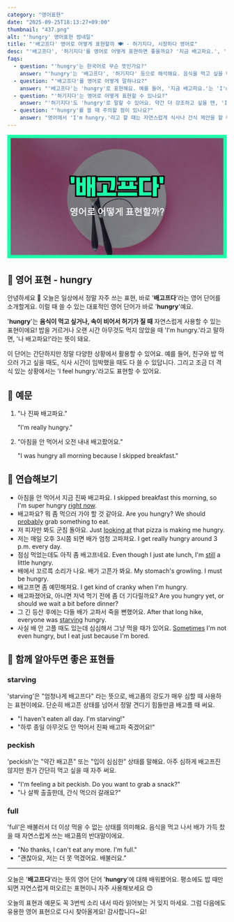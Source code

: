 ```yaml
---
category: "영어표현"
date: "2025-09-25T18:13:27+09:00"
thumbnail: "437.png"
alt: "'hungry' 영어표현 썸네일"
title: "'배고프다' 영어로 어떻게 표현할까 🍽️ - 허기지다, 시장하다 영어로"
desc: "'배고프다', '허기지다'를 영어로 어떻게 표현하면 좋을까요? '지금 배고파요.', '아침부터 아무것도 안 먹어서 허기져요.' 등을 영어로 표현하는 법을 배워봅시다. 다양한 예문을 통해서 연습하고 본인의 표현으로 만들어 보세요."
faqs: 
  - question: "'hungry'는 한국어로 무슨 뜻인가요?"
    answer: "'hungry'는 '배고프다', '허기지다' 등으로 해석해요. 음식을 먹고 싶을 때나 속이 비어 있는 느낌이 있을 때 주로 써요."
  - question: "'배고프다'를 영어로 어떻게 말하나요?"
    answer: "'배고프다'는 'hungry'로 표현해요. 예를 들어, '지금 배고파요.'는 'I'm hungry right now.'라고 해요."
  - question: "'허기지다'는 영어로 어떻게 표현할 수 있나요?"
    answer: "'허기지다'도 'hungry'로 말할 수 있어요. 약간 더 강조하고 싶을 땐, 'I'm starving.' 같은 표현도 써요. 예를 들어, '아침부터 아무것도 안 먹어서 허기져요.'는 'I'm hungry because I haven't eaten anything since morning.'라고 해요."
  - question: "'hungry'를 쓸 때 주의할 점이 있나요?"
    answer: "영어에서 'I'm hungry.'라고 할 때는 자연스럽게 식사나 간식 제안을 할 때 쓰여요. 너무 자주 쓰면 짜증내 보일 수 있으니 상황에 맞게 잘 사용해봐요!"
---
```


!['hungry' 영어표현](./437.png)

## 🌟 영어 표현 - hungry

안녕하세요 👋 오늘은 일상에서 정말 자주 쓰는 표현, 바로 '**배고프다**'라는 영어 단어를 소개할게요. 이럴 때 쓸 수 있는 대표적인 영어 단어가 바로 '**hungry**'예요. 

'**hungry**'는 **음식이 먹고 싶거나, 속이 비어서 허기가 질 때** 자연스럽게 사용할 수 있는 표현이에요! 밥을 거르거나 오랜 시간 아무것도 먹지 않았을 때 'I'm hungry.'라고 말하면, '나 배고파요!'라는 뜻이 돼요.

이 단어는 간단하지만 정말 다양한 상황에서 활용할 수 있어요. 예를 들어, 친구와 밥 먹으러 가고 싶을 때도, 식사 시간이 임박했을 때도 다 쓸 수 있답니다. 그리고 조금 더 격식 있는 상황에서는 'I feel hungry.'라고도 표현할 수 있어요.


## 📖 예문

<!-- MAINTAIN the same spacing and line breaks as in the provided text below. -->

1.  "나 진짜 배고파요."

    "I'm really hungry."

2.  "아침을 안 먹어서 오전 내내 배고팠어요."

    "I was hungry all morning because I skipped breakfast."



## 💬 연습해보기

<ul data-interactive-list>

  <li data-interactive-item>
    <span data-toggler>아침을 안 먹어서 지금 진짜 배고파요.</span>
    <span data-answer>I skipped breakfast this morning, so I'm super hungry <a href="/blog/in-english/525.right-now/">right now</a>.</span>
  </li>

  <li data-interactive-item>
    <span data-toggler>배고파요? 뭐 좀 먹으러 가야 할 것 같아요.</span>
    <span data-answer>Are you hungry? We should <a href="/blog/in-english/281.probably/">probably</a> grab something to eat.</span>
  </li>

  <li data-interactive-item>
    <span data-toggler>저 피자만 봐도 군침 돌아요.</span>
    <span data-answer>Just <a href="/blog/in-english/319.look-at/">looking at</a> that pizza is making me hungry.</span>
  </li>

  <li data-interactive-item>
    <span data-toggler>저는 매일 오후 3시쯤 되면 배가 엄청 고파져요.</span>
    <span data-answer>I get really hungry around 3 p.m. every day.</span>
  </li>

  <li data-interactive-item>
    <span data-toggler>점심 먹었는데도 아직 좀 배고프네요.</span>
    <span data-answer>Even though I just ate lunch, I'm <a href="/blog/in-english/254.still/">still</a> a little hungry.</span>
  </li>

  <li data-interactive-item>
    <span data-toggler>배에서 꼬르륵 소리가 나요. 배가 고픈가 봐요.</span>
    <span data-answer>My stomach's growling. I must be hungry.</span>
  </li>

  <li data-interactive-item>
    <span data-toggler>배고프면 좀 예민해져요.</span>
    <span data-answer>I get kind of cranky when I'm hungry.</span>
  </li>

  <li data-interactive-item>
    <span data-toggler>배고파졌어요, 아니면 저녁 먹기 전에 좀 더 기다릴까요?</span>
    <span data-answer>Are you hungry yet, or should we wait a bit before dinner?</span>
  </li>

  <li data-interactive-item>
    <span data-toggler>그 긴 등산 후에는 다들 배가 고파서 죽을 뻔했어요.</span>
    <span data-answer>After that long hike, everyone was <a href="/blog/in-english/503.starving/">starving</a> hungry.</span>
  </li>

  <li data-interactive-item>
    <span data-toggler>사실 배 안 고플 때도 있는데 심심해서 그냥 먹을 때가 있어요.</span>
    <span data-answer><a href="/blog/in-english/270.sometimes/">Sometimes</a> I'm not even hungry, but I eat just because I'm bored.</span>
  </li>

</ul>

## 🤝 함께 알아두면 좋은 표현들

### starving

'starving'은 "엄청나게 배고프다" 라는 뜻으로, 배고픔의 강도가 매우 심할 때 사용하는 표현이에요. 단순히 배고픈 상태를 넘어서 정말 견디기 힘들만큼 배고플 때 써요.

- "I haven't eaten all day. I'm starving!"
- "하루 종일 아무것도 안 먹어서 진짜 배고파 죽겠어요!"

### peckish

'peckish'는 "약간 배고픈" 또는 "입이 심심한" 상태를 말해요. 아주 심하게 배고프진 않지만 뭔가 간단히 먹고 싶을 때 자주 써요.

- "I'm feeling a bit peckish. Do you want to grab a snack?"
- "나 살짝 출출한데, 간식 먹으러 갈래요?"

### full

'full'은 배불러서 더 이상 먹을 수 없는 상태를 의미해요. 음식을 먹고 나서 배가 가득 찼을 때 자연스럽게 쓰는 배고픔의 반대말이에요.

- "No thanks, I can't eat any more. I'm full."
- "괜찮아요, 저는 더 못 먹겠어요. 배불러요."

---

오늘은 '**배고프다**'라는 뜻의 영어 단어 '**hungry**'에 대해 배워봤어요. 평소에도 밥 때만 되면 자연스럽게 떠오르는 표현이니 자주 사용해보세요 😊

오늘의 표현과 예문도 꼭 3번씩 소리 내서 따라 읽어보는 거 잊지 마세요. 그럼 다음에도 유용한 영어 표현으로 다시 찾아올게요! 감사합니다~요!

